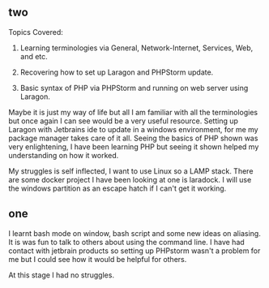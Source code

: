 ## two
Topics Covered:

1. Learning terminologies via General, Network-Internet, Services, Web, and etc.

2. Recovering how to set up Laragon and PHPStorm update.

3. Basic syntax of PHP via PHPStorm and running on web server using Laragon.

Maybe it is just my way of life but all I am familiar with all the terminologies but once again I can see would be a very useful resource. Setting up Laragon with Jetbrains ide to update in a windows environment, for me my package manager takes care of it all. Seeing the basics of PHP shown was very enlightening, I have been learning PHP but seeing it shown helped my understanding on how it worked.

My struggles is self inflected, I want to use Linux so a LAMP stack. There are some docker project I have been looking at one is laradock. I will use the windows partition as an escape hatch if I can't get it working.

## one
I learnt bash mode on window, bash script and some new ideas on aliasing.
It is was fun to talk to others about using the command line. I have had contact with jetbrain products so setting up PHPstorm wasn't a problem for me but I could see how it would be helpful for others.

At this stage I had no struggles.
